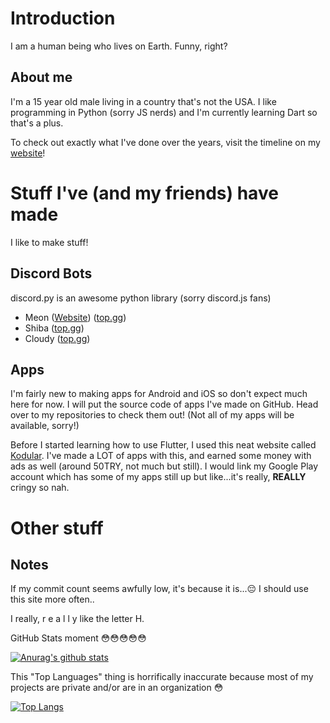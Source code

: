 
# Introduction
I am a human being who lives on Earth. Funny, right?
## About me
I'm a 15 year old male living in a country that's not the USA.
I like programming in Python (sorry JS nerds) and I'm currently learning Dart so that's a plus.

To check out exactly what I've done over the years, visit the timeline on my [website](https://iamthe2ndhuman.github.io/timeline.html)!

# Stuff I've (and my friends) have made
I like to make stuff!

## Discord Bots
discord.py is an awesome python library (sorry discord.js fans)
 - Meon ([Website](https://iamthe2ndhuman.github.io/meon)) ([top.gg](https://top.gg/bot/713066005911568424))
 - Shiba ([top.gg](https://top.gg/bot/718769183885754380))
 - Cloudy ([top.gg](https://top.gg/bot/739424025205538817))
## Apps
I'm fairly new to making apps for Android and iOS so don't expect much here for now.
I will put the source code of apps I've made on GitHub. Head over to my repositories to check them out! (Not all of my apps will be available, sorry!)

Before I started learning how to use Flutter, I used this neat website called [Kodular](https://kodular.io). I've made a LOT of apps with this, and earned some money with ads as well (around 50TRY, not much but still). I would link my Google Play account which has some of my apps still up but like...it's really, **REALLY** cringy so nah.

# Other stuff
## Notes
If my commit count seems awfully low, it's because it is...:pensive: I should use this site more often..

I really, r e a l l y like the letter H. 

GitHub Stats moment :flushed::flushed::flushed::flushed::flushed:

[![Anurag's github stats](https://github-readme-stats.vercel.app/api?username=iamthe2ndhuman)](https://github.com/anuraghazra/github-readme-stats)

This "Top Languages" thing is horrifically inaccurate because most of my projects are private and/or are in an organization :flushed:

[![Top Langs](https://github-readme-stats.vercel.app/api/top-langs/?username=iamthe2ndhuman)](https://github.com/anuraghazra/github-readme-stats)


